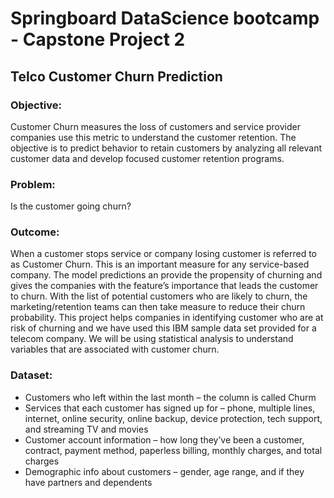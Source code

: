 # Springboard DataScience bootcamp - Capstone Project 2 #

## Telco Customer Churn Prediction ## 

### Objective: ###
Customer Churn measures the loss of customers and service provider companies use this metric to understand the customer retention.  The objective is to predict behavior to retain customers by analyzing all relevant customer data and develop focused customer retention programs.
 
### Problem: ###
Is the customer going churn?

### Outcome: ###
When a customer stops service or company losing customer is referred to as Customer Churn. This is an important measure for any service-based company. The model predictions an provide the propensity of churning and gives the companies with the feature’s importance that leads the customer to churn. With the list of potential customers who are likely to churn, the marketing/retention teams can then take measure to reduce their churn probability. This project helps companies in identifying customer who are at risk of churning and we have used this IBM sample data set provided for a telecom company. We will be using statistical analysis to understand variables that are associated with customer churn.

### Dataset: ###
*	Customers who left within the last month – the column is called Churm
*	Services that each customer has signed up for – phone, multiple lines, internet, online security, online backup, device protection, tech support, and streaming TV and movies
*	Customer account information – how long they’ve been a customer, contract, payment method, paperless billing, monthly charges, and total charges
*	Demographic info about customers – gender, age range, and if they have partners and dependents

